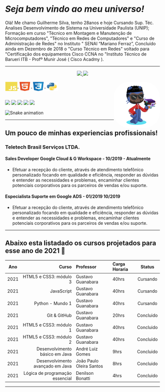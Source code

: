 # _Seja bem vindo ao meu universo!_
Olá! Me chamo Guilherme Silva, tenho 28anos e hoje Cursando Sup. Téc. Analises Desenvolvimento de Sistema na Universidade Paulista (UNIP); Formação em curso "Técnico em Montagem e Manutenção de Microcomputadores", "Técnico em Redes de Computadores" e "Curso de Administração de Redes" no Instituto " SENAI “Mariano Ferraz”, Concluído ainda em Dezembro de 2018 o "Curso Técnico em Redes" voltado para "Certificação dos equipamentos Cisco CCNA no "Instituto Técnico de Barueri ITB - Profº Munir José ( Cisco Acadmy ).
***
<div align="center">
  <a href="https://github.com/dasilvaguilherme">
  <img height="180em" src="https://github-readme-stats.vercel.app/api?username=dasilvaguilherme&show_icons=true&theme=dracula&include_all_commits=true&count_private=true"/>
  <img height="180em" src="https://github-readme-stats.vercel.app/api/top-langs/?username=dasilvaguilherme&layout=compact&langs_count=7&theme=dracula"/>
</div>
<div style="display: inline_block"><br>
  <img align="center" alt="Icon-Js" height="30" width="40" src="https://raw.githubusercontent.com/devicons/devicon/master/icons/javascript/javascript-plain.svg">
  <img align="center" alt="Icon-HTML" height="30" width="40" src="https://raw.githubusercontent.com/devicons/devicon/master/icons/html5/html5-original.svg">
  <img align="center" alt="Icon-CSS" height="30" width="40" src="https://raw.githubusercontent.com/devicons/devicon/master/icons/css3/css3-original.svg">
  <img align="center" alt="Icon-Python" height="30" width="40" src="https://raw.githubusercontent.com/devicons/devicon/master/icons/python/python-original.svg">
  <img align="right" alt="My-octacat" height="150" style="border-radius:50px;" src="https://github.com/dasilvaguilherme/Ola-Mundo/blob/main/imagens-png/my-octocat-P.png">
</div>
  
  ##
 
<div> 
  <a href="https://www.youtube.com/channel/UCu4WpYrLAqHplvAtzDnflNw" target="_blank"><img src="https://img.shields.io/badge/YouTube-FF0000?style=for-the-badge&logo=youtube&logoColor=white" target="_blank"></a>
  <a href="https://www.instagram.com/opsguiihsilva_/?hl=pt-br" target="_blank"><img src="https://img.shields.io/badge/-Instagram-%23E4405F?style=for-the-badge&logo=instagram&logoColor=white" target="_blank"></a>
 	<a href="https://www.twitch.tv/guihaugusto" target="_blank"><img src="https://img.shields.io/badge/Twitch-9146FF?style=for-the-badge&logo=twitch&logoColor=white" target="_blank"></a>
  <a href = "mailto:dasilva.guilherme.582@gmail.com"><img src="https://img.shields.io/badge/-Gmail-%23333?style=for-the-badge&logo=gmail&logoColor=white" target="_blank"></a>
  <a href="https://www.linkedin.com/in/guilhermesilva582/" target="_blank"><img src="https://img.shields.io/badge/-LinkedIn-%230077B5?style=for-the-badge&logo=linkedin&logoColor=white" target="_blank"></a>
 
  ![Snake animation](https://github.com/dasilvaguilherme/dasilvaguilherme/blob/output/github-contribution-grid-snake.svg)
 
</div>
  
***
## Um pouco de minhas experiencias profissionais!
### Teletech Brasil Serviços LTDA.
#### Sales Developer Google Cloud & G Workspace - 10/2019 - Atualmente
* Efetuar a recepção do cliente, através de atendimento telefônico personalizado focando em qualidade e
eficiência, responder as dúvidas e entender as necessidades e problemas, encaminhar clientes
potenciais corporativos para os parceiros de vendas e/ou suporte.
#### Especialista Suporte em Google ADS - 01/2019 10/2019
* Efetuar a recepção do cliente, através de atendimento telefônico personalizado focando em qualidade e
eficiência, responder as dúvidas e entender as necessidades e problemas, encaminhar clientes
potenciais corporativos para os parceiros de vendas e/ou suporte.
***
## Abaixo esta listadado os cursos projetados para esse ano de 2021 :eyes:
Ano | Curso | Professor | Carga Horaria | Status
:---: | ---: | :--- | :--- | :---:
2021 | HTML5 e CSS3: módulo 3 | Gustavo Guanabara | 40hrs | Cursando
2021 | JavaScript | Gustavo Guanabara | 40hrs | Cursando
2021 | Python - Mundo 1 | Gustavo Guanabara | 40hrs | Cursando
2021 |  Git & GitHub | Gustavo Guanabara | 20hrs | Concluido
2021 | HTML5 e CSS3: módulo 1 | Gustavo Guanabara | 40hrs | Concluido
2021 | HTML5 e CSS3: módulo 2 | Gustavo Guanabara | 40hrs | Concluido
2021 | Desenvolvimento básico em Java | André Luiz Gomes | 9hrs | Concluido
2021 | Desenvolvimento avançado em Java | João Paulo Oleira Santos | 8hrs | Concluido
2021 | Lógica de programação essencial | Denilson Bonatti | 4hrs | Concluido
***
